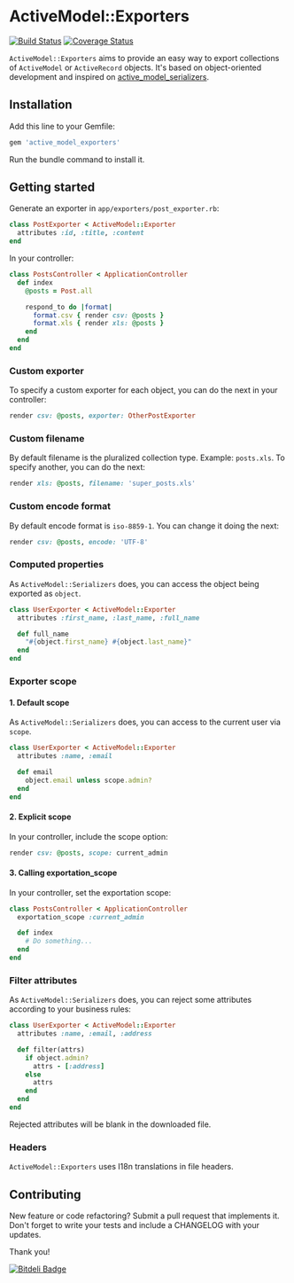 # ActiveModel::Exporters
[![Build Status](https://travis-ci.org/alejandrodevs/active_model_exporters.png?branch=master)](https://travis-ci.org/alejandrodevs/active_model_exporters) [![Coverage Status](https://coveralls.io/repos/github/alejandrodevs/active_model_exporters/badge.svg?branch=master)](https://coveralls.io/github/alejandrodevs/active_model_exporters?branch=master)

`ActiveModel::Exporters` aims to provide an easy way to export
collections of `ActiveModel` or `ActiveRecord` objects.
It's based on object-oriented development and inspired on
[active_model_serializers](https://github.com/rails-api/active_model_serializers).

## Installation

Add this line to your Gemfile:
```ruby
gem 'active_model_exporters'
```
Run the bundle command to install it.

## Getting started

Generate an exporter in `app/exporters/post_exporter.rb`:
```ruby
class PostExporter < ActiveModel::Exporter
  attributes :id, :title, :content
end
```

In your controller:
```ruby
class PostsController < ApplicationController
  def index
    @posts = Post.all

    respond_to do |format|
      format.csv { render csv: @posts }
      format.xls { render xls: @posts }
    end
  end
end
```

### Custom exporter
To specify a custom exporter for each object, you can do the next in your controller:
```ruby
render csv: @posts, exporter: OtherPostExporter
```

### Custom filename
By default filename is the pluralized collection type. Example: `posts.xls`.
To specify another, you can do the next:
```ruby
render xls: @posts, filename: 'super_posts.xls'
```

### Custom encode format
By default encode format is `iso-8859-1`. You can change it doing the next:
```ruby
render csv: @posts, encode: 'UTF-8'
```

### Computed properties
As `ActiveModel::Serializers` does, you can access the object being exported as `object`.
```ruby
class UserExporter < ActiveModel::Exporter
  attributes :first_name, :last_name, :full_name

  def full_name
    "#{object.first_name} #{object.last_name}"
  end
end
```

### Exporter scope

#### 1. Default scope
As `ActiveModel::Serializers` does, you can access to the current user via `scope`.
```ruby
class UserExporter < ActiveModel::Exporter
  attributes :name, :email

  def email
    object.email unless scope.admin?
  end
end
```

#### 2. Explicit scope
In your controller, include the scope option:
```ruby
render csv: @posts, scope: current_admin
```

#### 3. Calling exportation_scope
In your controller, set the exportation scope:
```ruby
class PostsController < ApplicationController
  exportation_scope :current_admin

  def index
    # Do something...
  end
end
```

### Filter attributes
As `ActiveModel::Serializers` does, you can reject some attributes
according to your business rules:
```ruby
class UserExporter < ActiveModel::Exporter
  attributes :name, :email, :address

  def filter(attrs)
    if object.admin?
      attrs - [:address]
    else
      attrs
    end
  end
end
```
Rejected attributes will be blank in the downloaded file.

### Headers
`ActiveModel::Exporters` uses I18n translations in file headers.

## Contributing

New feature or code refactoring? Submit a pull request that implements it. Don't forget to write your tests and include a CHANGELOG with your updates.

Thank you!


[![Bitdeli Badge](https://d2weczhvl823v0.cloudfront.net/alejandrodevs/active_model_exporters/trend.png)](https://bitdeli.com/free "Bitdeli Badge")

